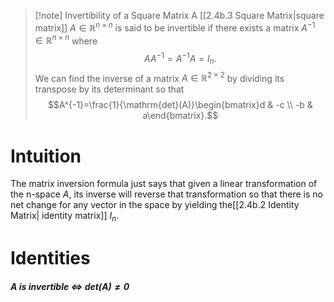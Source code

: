 >[!note] Invertibility of a Square Matrix
>A [[2.4b.3 Square Matrix|square matrix]] $A \in \mathbb{R}^{n \times n}$ is said to be invertible if there exists a matrix $A^{-1} \in \mathbb{R}^{n \times n}$ where
>$$AA^{-1} = A^{-1}A = I_n.$$
>We can find the inverse of a matrix $A \in \mathbb{R}^{2 \times 2}$ by dividing its transpose by its determinant so that
>$$A^{-1}=\frac{1}{\mathrm{det}(A)}\begin{bmatrix}d & -c \\ -b & a\end{bmatrix}.$$
# Intuition
The matrix inversion formula just says that given a linear transformation of the n-space $A$, its inverse will reverse that transformation so that there is no net change for any vector in the space by yielding the[[2.4b.2 Identity Matrix| identity matrix]] $I_n$.

# Identities
##### $A$ is invertible $\iff$ $\mathrm{det}(A) \neq 0$
